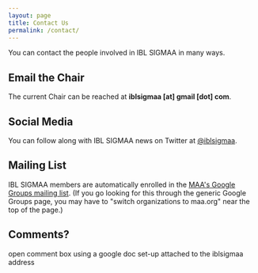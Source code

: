 ```yaml
---
layout: page
title: Contact Us
permalink: /contact/
---
```


You can contact the people involved in IBL SIGMAA in many ways.

## Email the Chair

The current Chair can be reached at <strong>iblsigmaa [at] gmail [dot] com</strong>.

## Social Media

You can follow along with IBL SIGMAA news on Twitter at <a href="https://twitter.com/iblsigmaa">@iblsigmaa</a>.

## Mailing List

IBL SIGMAA members are automatically enrolled in the
<a href="https://groups.google.com/a/maa.org/forum/#!forum/ibl-sigmaa">
MAA's Google Groups mailing list</a>. (If you go looking for this through the
generic Google Groups page, you may have to "switch organizations to maa.org"
near the top of the page.)


## Comments?

open comment box using a google doc set-up attached to the iblsigmaa address
